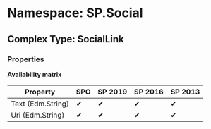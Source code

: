 # Namespace: SP.Social

## Complex Type: SocialLink

### Properties

**Availability matrix**

Property | SPO | SP 2019 | SP 2016 | SP 2013
----------|-----|---------|---------|--------
Text (Edm.String) | ✔ | ✔ | ✔ | ✔
Uri (Edm.String) | ✔ | ✔ | ✔ | ✔
